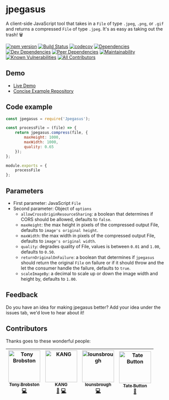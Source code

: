 # jpegasus
A client-side JavaScript tool that takes in a `File` of type `.jpeg`, `.png`, or `.gif` and returns a compressed `File` of type `.jpeg`. It's as easy as taking out the trash! 🗑

[![npm version](https://badge.fury.io/js/jpegasus.svg)](https://badge.fury.io/js/jpegasus)
[![Build Status](https://travis-ci.com/TonyBrobston/jpegasus.svg?branch=master)](https://travis-ci.org/TonyBrobston/jpegasus)
[![codecov](https://codecov.io/gh/TonyBrobston/jpegasus/branch/master/graph/badge.svg)](https://codecov.io/gh/tonybrobston/jpegasus)
[![Dependencies](https://david-dm.org/tonybrobston/jpegasus/status.svg)](https://david-dm.org/tonybrobston/jpegasus)
[![Dev Dependencies](https://david-dm.org/tonybrobston/jpegasus/dev-status.svg)](https://david-dm.org/tonybrobston/jpegasus?type=dev)
[![Peer Dependencies](https://david-dm.org/tonybrobston/jpegasus/peer-status.svg)](https://david-dm.org/tonybrobston/jpegasus?type=peer)
[![Maintainability](https://api.codeclimate.com/v1/badges/ffcbe17657aabd16ed79/maintainability)](https://codeclimate.com/github/TonyBrobston/jpegasus/maintainability)
[![Known Vulnerabilities](https://snyk.io/test/github/tonybrobston/jpegasus/badge.svg)](https://snyk.io/test/github/tonybrobston/jpegasus)
[![All Contributors](https://img.shields.io/badge/all_contributors-4-orange.svg)](#contributors)

## Demo
* [Live Demo](https://tonybrobston.github.io/jpegasus-demo)
* [Concise Example Repository](https://github.com/TonyBrobston/jpegasus-demo)

## Code example

```js
const jpegasus = require('Jpegasus');

const processFile = (file) => {
    return jpegasus.compress(file, {
        maxHeight: 1000,
        maxWidth: 1000,
        quality: 0.65
    });
};

module.exports = {
    processFile
};
```

## Parameters
* First parameter: JavaScript `File`
* Second parameter: Object of `options`
  * `allowCrossOriginResourceSharing`: a boolean that determines if CORS should be allowed, defaults to `false`.
  * `maxHeight`: the max height in pixels of the compressed output File, defaults to `image's original height`.
  * `maxWidth`: the max width in pixels of the compressed output File, defaults to `image's original width`.
  * `quality`: degrades quality of File, values is between `0.01` and `1.00`, defaults to `0.50`.
  * `returnOriginalOnFailure`: a boolean that determines if `jpegasus` should return the original `File` on failure or if it should throw and the let the consumer handle the failure, defaults to `true`.
  * `scaleImageBy`: a decimal to scale up or down the image width and height by, defaults to `1.00`.

## Feedback
Do you have an idea for making jpegasus better? Add your idea under the issues tab, we'd love to hear about it!

## Contributors
Thanks goes to these wonderful people:

<!-- ALL-CONTRIBUTORS-LIST:START - Do not remove or modify this section -->
<!-- prettier-ignore -->
| [<img src="https://avatars3.githubusercontent.com/u/4724577?v=4" width="100px;" alt="Tony Brobston"/><br /><sub><b>Tony Brobston</b></sub>](https://github.com/TonyBrobston)<br />[💻](https://github.com/TonyBrobston/jpegasus/commits?author=TonyBrobston "Code") | [<img src="https://avatars1.githubusercontent.com/u/13721600?v=4" width="100px;" alt="KANG"/><br /><sub><b>KANG</b></sub>](https://github.com/mkangjazz)<br />[🎨](#design-mkangjazz "Design") [💻](https://github.com/TonyBrobston/jpegasus/commits?author=mkangjazz "Code") | [<img src="https://avatars1.githubusercontent.com/u/8313853?v=4" width="100px;" alt="lounsbrough"/><br /><sub><b>lounsbrough</b></sub>](https://github.com/lounsbrough)<br />[💻](https://github.com/TonyBrobston/jpegasus/commits?author=lounsbrough "Code") | [<img src="https://avatars3.githubusercontent.com/u/6607650?v=4" width="100px;" alt="Tate Button"/><br /><sub><b>Tate Button</b></sub>](https://github.com/buttontate)<br />[🤔](#ideas-buttontate "Ideas, Planning, & Feedback") |
| :---: | :---: | :---: | :---: |
<!-- ALL-CONTRIBUTORS-LIST:END -->
